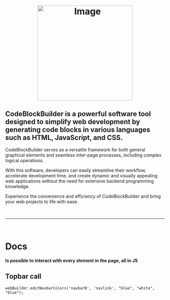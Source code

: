 # <p align="center"><img src="https://github.com/Mc0Shell/CodeSnippetBuilder/assets/55066055/d216011c-32d0-4fa5-861e-281d030728c1" alt="Image" width="300" height="300"></p>

<p align="center"><h2><b>CodeBlockBuilder is a powerful software tool designed to simplify web development by generating code blocks in various languages such as HTML, JavaScript, and CSS.</b></h2></p>


CodeBlockBuilder serves as a versatile framework for both general graphical elements and seamless inter-page processes, including complex logical operations.

With this software, developers can easily streamline their workflow, accelerate development time, and create dynamic and visually appealing web applications without the need for extensive backend programming knowledge. 

Experience the convenience and efficiency of CodeBlockBuilder and bring your web projects to life with ease.

<br><hr><br>

# Docs
<b> Is possible to interact with every element in the page, all in JS </b>

<h2>Topbar call</h2>

    webBuilder.editNavbarColors('navbarB', 'navlink', "blue", "white", "blue");
